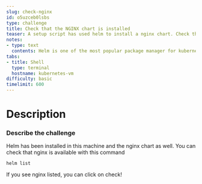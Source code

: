 ```yaml
---
slug: check-nginx
id: o5uzceb0lsbs
type: challenge
title: Check that the NGINX chart is installed
teaser: A setup script has used helm to install a nginx chart. Check that it worked!
notes:
- type: text
  contents: Helm is one of the most popular package manager for kubernetes!
tabs:
- title: Shell
  type: terminal
  hostname: kubernetes-vm
difficulty: basic
timelimit: 600
---
```

Description
===========

### Describe the challenge

Helm has been installed in this machine and the nginx chart as well. You can check that nginx is available with this command

```
helm list
```

If you see nginx listed, you can click on check!
